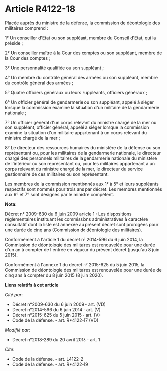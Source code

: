 # Article R4122-18

Placée auprès du ministre de la défense, la commission de déontologie des militaires comprend :

1° Un conseiller d'Etat ou son suppléant, membre du Conseil d'Etat, qui la préside ;

2° Un conseiller maître à la Cour des comptes ou son suppléant, membre de la Cour des comptes ;

3° Une personnalité qualifiée ou son suppléant ;

4° Un membre du contrôle général des armées ou son suppléant, membre du contrôle général des armées ;

5° Quatre officiers généraux ou leurs suppléants, officiers généraux ;

6° Un officier général de gendarmerie ou son suppléant, appelé à siéger lorsque la commission examine la situation d'un
militaire de la gendarmerie nationale ;

7° Un officier général d'un corps relevant du ministre chargé de la mer ou son suppléant, officier général, appelé à siéger
lorsque la commission examine la situation d'un militaire appartenant à un corps relevant du ministre chargé de la mer ;

8° Le directeur des ressources humaines du ministère de la défense ou son représentant ou, pour les militaires de la
gendarmerie nationale, le directeur chargé des personnels militaires de la gendarmerie nationale du ministère de l'intérieur
ou son représentant ou, pour les militaires appartenant à un corps relevant du ministre chargé de la mer, le directeur du
service gestionnaire de ces militaires ou son représentant.

Les membres de la commission mentionnés aux 1° à 5° et leurs suppléants respectifs sont nommés pour trois ans par décret. Les
membres mentionnés aux 6° et 7° sont désignés par le ministre compétent.

**Nota:**

Décret n° 2009-630 du 6 juin 2009 article 1 : Les dispositions réglementaires instituant les commissions administratives à
caractère consultatif dont la liste est annexée au présent décret sont prorogées pour une durée de cinq ans (Commission de
déontologie des militaires).

Conformément à l'article 1 du décret n° 2014-596 du 6 juin 2014, la Commission de déontologie des militaires est renouvelée
pour une durée d'un an à compter de l'entrée en vigueur du présent décret (jusqu'au 8 juin 2015).

Conformément à l'annexe 1 du décret n° 2015-625 du 5 juin 2015, la Commission de déontologie des militaires est renouvelée
pour une durée de cinq ans à compter du 8 juin 2015 (8 juin 2020).

**Liens relatifs à cet article**

_Cité par_:

  - Décret n°2009-630 du 6 juin 2009 - art. (VD)
  - Décret n°2014-596 du 6 juin 2014 - art. (V)
  - Décret n°2015-625 du 5 juin 2015 - art. (V)
  - Code de la défense. - art. R*4122-17 (VD)

_Modifié par_:

  - Décret n°2018-289 du 20 avril 2018 - art. 1

_Cite_:

  - Code de la défense. - art. L4122-2
  - Code de la défense. - art. R*4122-19
